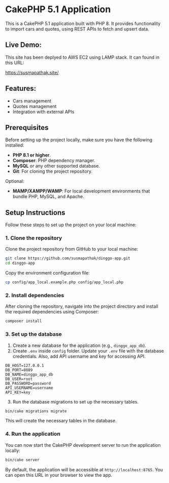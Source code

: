 # CakePHP 5.1 Application

This is a CakePHP 5.1 application built with PHP 8. It provides functionality to import cars and quotes, using REST APIs to fetch and upsert data.

## Live Demo:
This site has been deplyed to AWS EC2 using LAMP stack. It can found in this URL:

https://susmapathak.site/

## Features:
- Cars management
- Quotes management
- Integration with external APIs

## Prerequisites

Before setting up the project locally, make sure you have the following installed:

- **PHP 8.1 or higher**.
- **Composer**: PHP dependency manager.
- **MySQL** or any other supported database.
- **Git**: For cloning the project repository.

Optional:
- **MAMP/XAMPP/WAMP**: For local development environments that bundle PHP, MySQL, and Apache.

## Setup Instructions

Follow these steps to set up the project on your local machine:

### 1. Clone the repository
Clone the project repository from GitHub to your local machine:

```bash
git clone https://github.com/susmapathak/dinggo-app.git
cd dinggo-app
```

Copy the environment configuration file:
```bash
cp config/app_local.example.php config/app_local.php
```

### 2. Install dependencies

After cloning the repository, navigate into the project directory and install the required dependencies using Composer:

```bash
composer install
```

### 3. Set up the database

1. Create a new database for the application (e.g., `dinggo_app_db`).
2. Create `.env` inside `config` folder. Update your `.env` file with the database credentials. Also, add API username and key for accessing API.

```env
DB_HOST=127.0.0.1
DB_PORT=8889
DB_NAME=dinggo_app_db
DB_USER=root
DB_PASSWORD=password
API_USERNAME=username
API_KEY=key
```
3. Run the database migrations to set up the necessary tables.
```bash
bin/cake migrations migrate
```
This will create the necessary tables in the database.

### 4. Run the application

You can now start the CakePHP development server to run the application locally:

```bash
bin/cake server
```
By default, the application will be accessible at `http://localhost:8765`. You can open this URL in your browser to view the app.